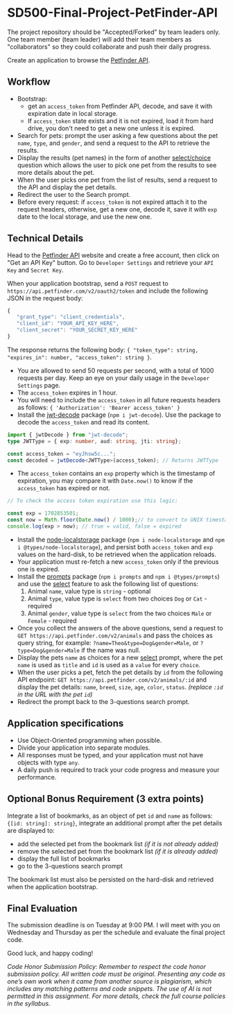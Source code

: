 # SD500-Final-Project-PetFinder-API
The project repository should be "Accepted/Forked" by team leaders only. One team member (team leader) will add their team members as "collaborators" so they could collaborate and push their daily progress.
  
Create an application to browse the [Petfinder API](https://www.petfinder.com/developers/v2/docs/).

## Workflow
* Bootstrap:
   * get an `access_token` from Petfinder API, decode, and save it with expiration date in local storage.
   * If `access_token` state exists and it is not expired, load it from hard drive, you don't need to get a new one unless it is expired.
* Search for pets: prompt the user asking a few questions about the pet `name`, `type`, and `gender`, and send a request to the API to retrieve the results.
* Display the results (pet names) in the form of another [select/choice](https://github.com/terkelg/prompts?tab=readme-ov-file#selectmessage-choices-initial-hint-warn) question which allows the user to pick one pet from the results to see more details about the pet.
* When the user picks one pet from the list of results, send a request to the API and display the pet details.
* Redirect the user to the Search prompt.
* Before every request: if `access_token` is not expired attach it to the request headers, otherwise, get a new one, decode it, save it with `exp` date to the local storage, and use the new one.

## Technical Details
Head to the [Petfinder API](https://www.petfinder.com/developers/) website and create a free account, then click on "Get an API Key" button. Go to `Developer Settings` and retrieve your `API Key` and `Secret Key`. 
  
When your application bootstrap, send a `POST` request to `https://api.petfinder.com/v2/oauth2/token` and include the following JSON in the request body:
```javascript
{
   "grant_type": "client_credentials",
   "client_id": "YOUR_API_KEY_HERE",
   "client_secret": "YOUR_SECRET_KEY_HERE"
}
```
The response returns the following body: `{ "token_type": string, "expires_in": number, "access_token": string }`.
* You are allowed to send 50 requests per second, with a total of 1000 requests per day. Keep an eye on your daily usage in the `Developer Settings` page.
* The `access_token` expires in 1 hour.
* You will need to include the `access_token` in all future requests headers as follows: `{ 'Authorization': 'Bearer access_token' }`
* Install the [jwt-decode](https://github.com/auth0/jwt-decode#readme) package (`npm i jwt-decode`). Use the package to decode the `access_token` and read its content.
```typescript
import { jwtDecode } from "jwt-decode";
type JWTType = { exp: number, aud: string, jti: string};

const access_token = "eyJhsw5c...";
const decoded = jwtDecode<JWTType>(access_token); // Returns JWTType
```
* The `access_token` contains an `exp` property which is the timestamp of expiration, you may compare it with `Date.now()` to know if the `access_token` has expired or not.
```typescript
// To check the access token expiration use this logic:

const exp = 1702853501;
const now = Math.floor(Date.now() / 1000);// to convert to UNIX timestamp
console.log(exp > now); // true = valid, false = expired
```
* Install the [node-localstorage](https://github.com/lmaccherone/node-localstorage) package (`npm i node-localstorage` and `npm i @types/node-localstorage`), and persist both `access_token` and `exp` values on the hard-disk, to be retrieved when the application reloads.
* Your application must re-fetch a new `access_token` only if the previous one is expired.
* Install the [prompts](https://github.com/terkelg/prompts#readme) package (`npm i prompts` and `npm i @types/prompts`) and use the [select](https://github.com/terkelg/prompts?tab=readme-ov-file#selectmessage-choices-initial-hint-warn) feature to ask the following list of questions:
    1. Animal `name`, value type is `string` - optional
    2. Animal `type`, value type is `select` from two choices `Dog` or `Cat` - required
    3. Animal `gender`, value type is `select` from the two choices `Male` or `Female` - required
* Once you collect the answers of the above questions, send a request to `GET https://api.petfinder.com/v2/animals` and pass the choices as query string, for example: `?name=Theo&type=Dog&gender=Male`, or `?type=Dog&gender=Male` if the name was null.
* Display the pets `name` as choices for a new [select](https://github.com/terkelg/prompts?tab=readme-ov-file#selectmessage-choices-initial-hint-warn) prompt, where the pet `name` is used as `title` and `id` is used as a `value` for every `choice`. 
* When the user picks a pet, fetch the pet details by `id` from the following API endpoint: `GET https://api.petfinder.com/v2/animals/:id` and display the pet details: `name`, `breed`, `size`, `age`, `color`, `status`. *(replace `:id` in the URL with the pet `id`)*
* Redirect the prompt back to the 3-questions search prompt.
  
## Application specifications
* Use Object-Oriented programming when possible.
* Divide your application into separate modules.
* All responses must be typed, and your application must not have objects with type `any`.
* A daily push is required to track your code progress and measure your performance.
  

## Optional Bonus Requirement (3 extra points)
Integrate a list of bookmarks, as an object of pet `id` and `name` as follows: `{[id: string]: string}`, integrate an additional prompt after the pet details are displayed to:
* add the selected pet from the bookmark list *(if it is not already added)*
* remove the selected pet from the bookmark list *(if it is already added)*
* display the full list of bookmarks
* go to the 3-questions search prompt
  
The bookmark list must also be persisted on the hard-disk and retrieved when the application bootstrap. 
  
## Final Evaluation 
The submission deadline is on Tuesday at 9:00 PM. I will meet with you on Wednesday and Thursday as per the schedule and evaluate the final project code.  

Good luck, and happy coding!

_Code Honor Submission Policy: Remember to respect the code honor submission policy. All written code must be original. Presenting any code as one’s own work when it came from another source is plagiarism, which includes any matching patterns and code snippets. The use of AI is not permitted in this assignment. For more details, check the full course policies in the syllabus._
